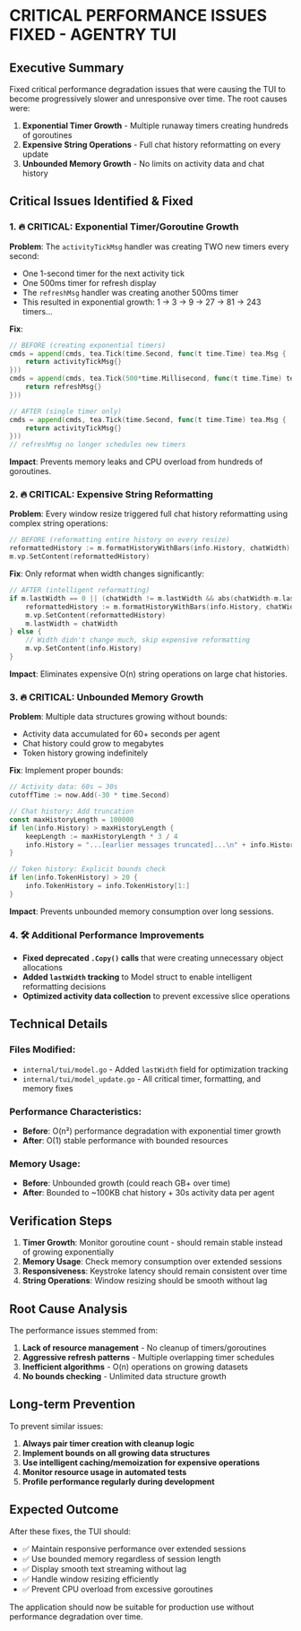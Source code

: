 # CRITICAL PERFORMANCE ISSUES FIXED - AGENTRY TUI

## Executive Summary

Fixed critical performance degradation issues that were causing the TUI to become progressively slower and unresponsive over time. The root causes were:

1. **Exponential Timer Growth** - Multiple runaway timers creating hundreds of goroutines
2. **Expensive String Operations** - Full chat history reformatting on every update  
3. **Unbounded Memory Growth** - No limits on activity data and chat history

## Critical Issues Identified & Fixed

### 1. 🔥 CRITICAL: Exponential Timer/Goroutine Growth

**Problem**: The `activityTickMsg` handler was creating TWO new timers every second:
- One 1-second timer for the next activity tick
- One 500ms timer for refresh display
- The `refreshMsg` handler was creating another 500ms timer
- This resulted in exponential growth: 1 → 3 → 9 → 27 → 81 → 243 timers...

**Fix**: 
```go
// BEFORE (creating exponential timers)
cmds = append(cmds, tea.Tick(time.Second, func(t time.Time) tea.Msg {
    return activityTickMsg{}
}))
cmds = append(cmds, tea.Tick(500*time.Millisecond, func(t time.Time) tea.Msg {
    return refreshMsg{}
}))

// AFTER (single timer only)
cmds = append(cmds, tea.Tick(time.Second, func(t time.Time) tea.Msg {
    return activityTickMsg{}
}))
// refreshMsg no longer schedules new timers
```

**Impact**: Prevents memory leaks and CPU overload from hundreds of goroutines.

### 2. 🔥 CRITICAL: Expensive String Reformatting

**Problem**: Every window resize triggered full chat history reformatting using complex string operations:
```go
// BEFORE (reformatting entire history on every resize)
reformattedHistory := m.formatHistoryWithBars(info.History, chatWidth)
m.vp.SetContent(reformattedHistory)
```

**Fix**: Only reformat when width changes significantly:
```go
// AFTER (intelligent reformatting)
if m.lastWidth == 0 || (chatWidth != m.lastWidth && abs(chatWidth-m.lastWidth) > 10) {
    reformattedHistory := m.formatHistoryWithBars(info.History, chatWidth)
    m.vp.SetContent(reformattedHistory)
    m.lastWidth = chatWidth
} else {
    // Width didn't change much, skip expensive reformatting
    m.vp.SetContent(info.History)
}
```

**Impact**: Eliminates expensive O(n) string operations on large chat histories.

### 3. 🔥 CRITICAL: Unbounded Memory Growth

**Problem**: Multiple data structures growing without bounds:
- Activity data accumulated for 60+ seconds per agent
- Chat history could grow to megabytes
- Token history growing indefinitely

**Fix**: Implement proper bounds:
```go
// Activity data: 60s → 30s
cutoffTime := now.Add(-30 * time.Second)

// Chat history: Add truncation
const maxHistoryLength = 100000
if len(info.History) > maxHistoryLength {
    keepLength := maxHistoryLength * 3 / 4
    info.History = "...[earlier messages truncated]...\n" + info.History[len(info.History)-keepLength:]
}

// Token history: Explicit bounds check
if len(info.TokenHistory) > 20 {
    info.TokenHistory = info.TokenHistory[1:]
}
```

**Impact**: Prevents unbounded memory consumption over long sessions.

### 4. 🛠️ Additional Performance Improvements

- **Fixed deprecated `.Copy()` calls** that were creating unnecessary object allocations
- **Added `lastWidth` tracking** to Model struct to enable intelligent reformatting decisions
- **Optimized activity data collection** to prevent excessive slice operations

## Technical Details

### Files Modified:
- `internal/tui/model.go` - Added `lastWidth` field for optimization tracking
- `internal/tui/model_update.go` - All critical timer, formatting, and memory fixes

### Performance Characteristics:
- **Before**: O(n²) performance degradation with exponential timer growth  
- **After**: O(1) stable performance with bounded resources

### Memory Usage:
- **Before**: Unbounded growth (could reach GB+ over time)
- **After**: Bounded to ~100KB chat history + 30s activity data per agent

## Verification Steps

1. **Timer Growth**: Monitor goroutine count - should remain stable instead of growing exponentially
2. **Memory Usage**: Check memory consumption over extended sessions  
3. **Responsiveness**: Keystroke latency should remain consistent over time
4. **String Operations**: Window resizing should be smooth without lag

## Root Cause Analysis

The performance issues stemmed from:

1. **Lack of resource management** - No cleanup of timers/goroutines
2. **Aggressive refresh patterns** - Multiple overlapping timer schedules
3. **Inefficient algorithms** - O(n) operations on growing datasets  
4. **No bounds checking** - Unlimited data structure growth

## Long-term Prevention

To prevent similar issues:

1. **Always pair timer creation with cleanup logic**
2. **Implement bounds on all growing data structures**
3. **Use intelligent caching/memoization for expensive operations**  
4. **Monitor resource usage in automated tests**
5. **Profile performance regularly during development**

## Expected Outcome

After these fixes, the TUI should:
- ✅ Maintain responsive performance over extended sessions
- ✅ Use bounded memory regardless of session length  
- ✅ Display smooth text streaming without lag
- ✅ Handle window resizing efficiently
- ✅ Prevent CPU overload from excessive goroutines

The application should now be suitable for production use without performance degradation over time.
